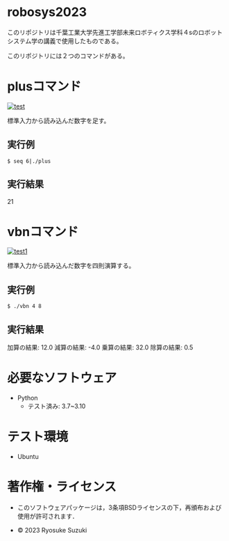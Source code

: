 # robosys2023
このリポジトリは千葉工業大学先進工学部未来ロボティクス学科４sのロボットシステム学の講義で使用したものである。

このリポジトリには２つのコマンドがある。

# plusコマンド
[![test](https://github.com/Ryo145/robosys2023/actions/workflows/test.yml/badge.svg)](https://github.com/Ryo145/robosys2023/actions/workflows/test.yml)

標準入力から読み込んだ数字を足す。

## 実行例

```
$ seq 6|./plus
```

## 実行結果

21



# vbnコマンド
[![test1](https://github.com/Ryo145/robosys2023/actions/workflows/test1.yml/badge.svg)](https://github.com/Ryo145/robosys2023/actions/workflows/test1.yml)

標準入力から読み込んだ数字を四則演算する。

## 実行例

```
$ ./vbn 4 8
```

## 実行結果

加算の結果:  12.0 
減算の結果:  -4.0 
乗算の結果:  32.0 
除算の結果:  0.5 


# 必要なソフトウェア
* Python
  * テスト済み: 3.7~3.10 
 
# テスト環境
* Ubuntu

# 著作権・ライセンス
* このソフトウェアパッケージは，3条項BSDライセンスの下，再頒布および使用が許可されます．

* © 2023 Ryosuke Suzuki
